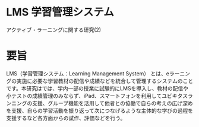 # LMS 学習管理システム
アクティブ・ラーニングに関する研究(2)
# 要旨　
LMS（学習管理システム：Learning Management System） とは、eラーニングの実施に必要な学習教材の配信や成績などを統合して管理するシステムのことです。本研究はでは、学内一部の授業に試験的にLMSを導入し、教材の配信や小テストの成績管理のみならず、iPad、スマートフォンを利用してユビキタスランニングの支援、グループ機能を活用して他者との協働で自らの考えの広げ深めを支援、自らの学習活動を振り返って次につなげるような主体的な学びの過程を支援するなど各方面からの試作、評価などを行う。
